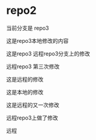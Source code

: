 # repo2

当前分支是 repo3

这是repo3本地修改的内容

这是repo3 远程repo3分支上的修改

远程repo3 第三次修改

这是远程的修改

这是本地的修改

这是远程的又一次修改

远程repo3上做了修改

远程
